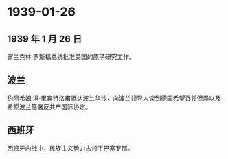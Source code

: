 # 1939-01-26

## 1939 年 1 月 26 日

富兰克林·罗斯福总统批准美国的原子研究工作。

## 波兰

约阿希姆·冯·里宾特洛甫抵达波兰华沙，向波兰领导人谈到德国希望吞并但泽以及希望波兰签署反共产国际协定。

## 西班牙

西班牙内战中，民族主义势力占领了巴塞罗那。

